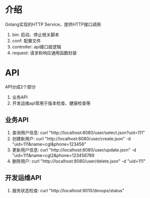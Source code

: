 # 介绍
Golang实现的HTTP Service，提供HTTP接口调用

1. bin: 启动、停止相关脚本
2. conf: 配置文件
3. controller: api接口层逻辑
4. request: 请求和响应通用函数封装

# API
API分成2个部分
1. 业务API
2. 开发运维api常用于版本检查、健康检查等

## 业务API
1. 查询用户信息: curl "http://localhost:8080/user/select.json?uid=111"
2. 创建新用户: curl "http://localhost:8080/user/create.json" -d "uid=111&name=cgl&phone=123456"
3. 更新用户信息: curl "http://localhost:8080/user/update.json" -d "uid=111&name=cgl2&phone=123456789
4. 删除用户: curl "http://localhost:8080/user/delete.json" -d "uid=111"

## 开发运维API
1. 服务状态检查: curl "http://localhost:9010/devops/status"
